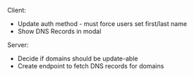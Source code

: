 Client:
- Update auth method - must force users set first/last name
- Show DNS Records in modal

Server:
- Decide if domains should be update-able
- Create endpoint to fetch DNS records for domains
